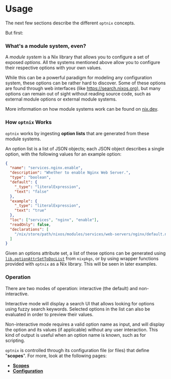 # Usage

The next few sections describe the different `optnix` concepts.

But first:

### What's a module system, even?

A _module system_ is a Nix library that allows you to configure a set of exposed
_options_. All the systems mentioned above allow you to configure their
respective options with your own values.

While this can be a powerful paradigm for modeling any configuration system,
these options can be rather hard to discover. Some of these options are found
through web interfaces (like https://search.nixos.org), but many options can
remain out of sight without reading source code, such as external module options
or external module systems.

More information on how module systems work can be found on
[nix.dev](https://nix.dev/tutorials/module-system/index.html).

### How `optnix` Works

`optnix` works by ingesting **option lists** that are generated from these
module systems.

An option list is a list of JSON objects; each JSON object describes a single
option, with the following values for an example option:

```json
{
  "name": "services.nginx.enable",
  "description": "Whether to enable Nginx Web Server.",
  "type": "boolean",
  "default": {
    "_type": "literalExpression",
    "text": "false"
  },
  "example": {
    "_type": "literalExpression",
    "text": "true"
  },
  "loc": ["services", "nginx", "enable"],
  "readOnly": false,
  "declarations": [
    "/nix/store/path/nixos/modules/services/web-servers/nginx/default.nix"
  ]
}
```

Given an options attribute set, a list of these options can be generated using
[`lib.optionAttrSetToDocList`](https://noogle.dev/f/lib/optionAttrSetToDocList)
from `nixpkgs`, or by using wrapper functions provided with `optnix` as a Nix
library. This will be seen in later examples.

### Operation

There are two modes of operation: interactive (the default) and non-interactive.

Interactive mode will display a search UI that allows looking for options using
fuzzy search keywords. Selected options in the list can also be evaluated in
order to preview their values.

Non-interactive mode requires a valid option name as input, and will display the
option and its values (if applicable) without any user interaction. This kind of
output is useful when an option name is known, such as for scripting.

`optnix` is controlled through its configuration file (or files) that define
"**scopes**". For more, look at the following pages:

- [**Scopes**](./scopes.md)
- [**Configuration**](./configuration.md.md)
